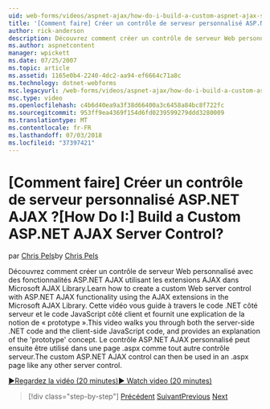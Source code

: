 ```yaml
---
uid: web-forms/videos/aspnet-ajax/how-do-i-build-a-custom-aspnet-ajax-server-control
title: '[Comment faire] Créer un contrôle de serveur personnalisé ASP.NET AJAX ? | Microsoft Docs'
author: rick-anderson
description: Découvrez comment créer un contrôle de serveur Web personnalisé avec des fonctionnalités ASP.NET AJAX utilisant les extensions AJAX dans Microsoft AJAX Library. Cette vidéo vous guide à...
ms.author: aspnetcontent
manager: wpickett
ms.date: 07/25/2007
ms.topic: article
ms.assetid: 1165e0b4-2240-4dc2-aa94-ef6664c71a8c
ms.technology: dotnet-webforms
msc.legacyurl: /web-forms/videos/aspnet-ajax/how-do-i-build-a-custom-aspnet-ajax-server-control
msc.type: video
ms.openlocfilehash: c4b6d40ea9a3f38d66400a3c6458a84bc8f722fc
ms.sourcegitcommit: 953ff9ea4369f154d6fd0239599279ddd3280009
ms.translationtype: MT
ms.contentlocale: fr-FR
ms.lasthandoff: 07/03/2018
ms.locfileid: "37397421"
---
```

<a name="how-do-i-build-a-custom-aspnet-ajax-server-control"></a><span data-ttu-id="90113-105">[Comment faire] Créer un contrôle de serveur personnalisé ASP.NET AJAX ?</span><span class="sxs-lookup"><span data-stu-id="90113-105">[How Do I:] Build a Custom ASP.NET AJAX Server Control?</span></span>
====================
<span data-ttu-id="90113-106">par [Chris Pels](https://twitter.com/chrispels)</span><span class="sxs-lookup"><span data-stu-id="90113-106">by [Chris Pels](https://twitter.com/chrispels)</span></span>

<span data-ttu-id="90113-107">Découvrez comment créer un contrôle de serveur Web personnalisé avec des fonctionnalités ASP.NET AJAX utilisant les extensions AJAX dans Microsoft AJAX Library.</span><span class="sxs-lookup"><span data-stu-id="90113-107">Learn how to create a custom Web server control with ASP.NET AJAX functionality using the AJAX extensions in the Microsoft AJAX Library.</span></span> <span data-ttu-id="90113-108">Cette vidéo vous guide à travers le code .NET côté serveur et le code JavaScript côté client et fournit une explication de la notion de « prototype ».</span><span class="sxs-lookup"><span data-stu-id="90113-108">This video walks you through both the server-side .NET code and the client-side JavaScript code, and provides an explanation of the 'prototype' concept.</span></span> <span data-ttu-id="90113-109">Le contrôle ASP.NET AJAX personnalisé peut ensuite être utilisé dans une page .aspx comme tout autre contrôle serveur.</span><span class="sxs-lookup"><span data-stu-id="90113-109">The custom ASP.NET AJAX control can then be used in an .aspx page like any other server control.</span></span>

[<span data-ttu-id="90113-110">&#9654;Regardez la vidéo (20 minutes)</span><span class="sxs-lookup"><span data-stu-id="90113-110">&#9654; Watch video (20 minutes)</span></span>](https://channel9.msdn.com/Blogs/ASP-NET-Site-Videos/how-do-i-build-a-custom-aspnet-ajax-server-control)

> [!div class="step-by-step"]
> <span data-ttu-id="90113-111">[Précédent](how-do-i-debug-aspnet-ajax-applications-using-visual-studio-2005.md)
> [Suivant](how-do-i-use-javascript-to-refresh-an-aspnet-ajax-updatepanel.md)</span><span class="sxs-lookup"><span data-stu-id="90113-111">[Previous](how-do-i-debug-aspnet-ajax-applications-using-visual-studio-2005.md)
[Next](how-do-i-use-javascript-to-refresh-an-aspnet-ajax-updatepanel.md)</span></span>
